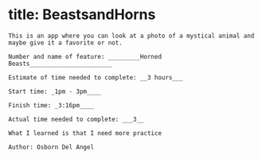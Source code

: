 # title: BeastsandHorns
`This is an app where you can look at a photo of a mystical animal and maybe give it a favorite or not.`

`Number and name of feature: _________Horned Beasts_______________________`

`Estimate of time needed to complete: __3 hours___`

`Start time: _1pm - 3pm____`

`Finish time: _3:16pm____`

`Actual time needed to complete: ___3__`

`What I learned is that I need more practice`

`Author: Osborn Del Angel`